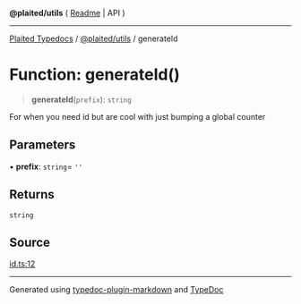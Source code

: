 **@plaited/utils** ( [Readme](../README.md) \| API )

***

[Plaited Typedocs](../../../modules.md) / [@plaited/utils](../modules.md) / generateId

# Function: generateId()

> **generateId**(`prefix`): `string`

For when you need id but are cool with just bumping a global counter

## Parameters

▪ **prefix**: `string`= `''`

## Returns

`string`

## Source

[id.ts:12](https://github.com/plaited/plaited/blob/d85458a/libs/utils/src/id.ts#L12)

***

Generated using [typedoc-plugin-markdown](https://www.npmjs.com/package/typedoc-plugin-markdown) and [TypeDoc](https://typedoc.org/)
